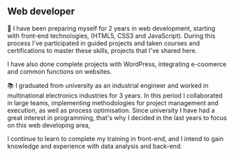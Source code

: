 
## Web developer

📝 I have been preparing myself for 2 years in web development, starting with front-end technologies, (HTML5, CSS3 and JavaScript). During this process I've participated in guided projects and taken courses and certifications to master these skills, projects that I've shared here.

I have also done complete projects with WordPress, integrating e-coomerce and common functions on websites.

📚 I graduated from university as an industrial engineer and worked in multinational electronics industries for 3 years. In this period I collaborated in large teams, implementing methodologies for project management and execution, as well as process optimisation. 
Since university I have had a great interest in programming, that's why I decided in the last years to focus on this web developing area, 

I continue to learn to complete my training in front-end, and I intend to gain knowledge and experience with data analysis and back-end.

<!--


- 🔭 I’m currently working on ...
- 🌱 I’m currently learning ...
- 👯 I’m looking to collaborate on ...
- 🤔 I’m looking for help with ...
- 💬 Ask me about ...
- 📫 How to reach me: ...
- 😄 Pronouns: ...
- ⚡ Fun fact: ...
-->
